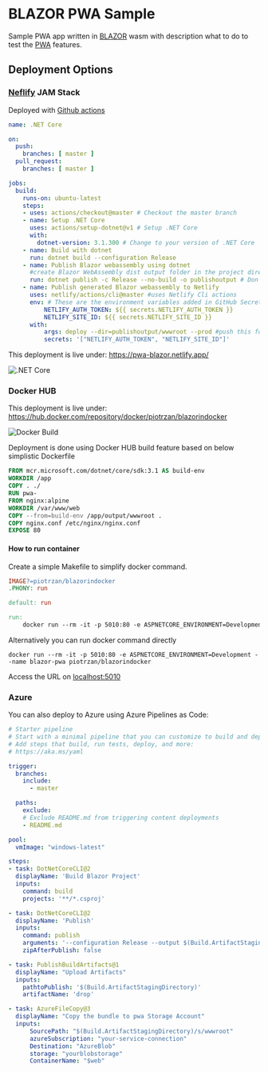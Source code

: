 # BLAZOR PWA Sample

Sample PWA app written in [BLAZOR](https://dotnet.microsoft.com/apps/aspnet/web-apps/blazor) wasm with description what to do to test the [PWA](https://developer.mozilla.org/en-US/docs/Web/Progressive_web_apps) features.

## Deployment Options

### [Neflify](https://www.netlify.com/) JAM Stack

Deployed with [Github actions](https://docs.github.com/en/free-pro-team@latest/actions)

``` yaml
name: .NET Core

on:
  push:
    branches: [ master ]
  pull_request:
    branches: [ master ]

jobs:
  build:
    runs-on: ubuntu-latest
    steps:
    - uses: actions/checkout@master # Checkout the master branch
    - name: Setup .NET Core
      uses: actions/setup-dotnet@v1 # Setup .NET Core
      with:
        dotnet-version: 3.1.300 # Change to your version of .NET Core
    - name: Build with dotnet
      run: dotnet build --configuration Release
    - name: Publish Blazor webassembly using dotnet
      #create Blazor WebAssembly dist output folder in the project directory
      run: dotnet publish -c Release --no-build -o publishoutput # Don't build again, just publish
    - name: Publish generated Blazor webassembly to Netlify
      uses: netlify/actions/cli@master #uses Netlify Cli actions
      env: # These are the environment variables added in GitHub Secrets for this repo
          NETLIFY_AUTH_TOKEN: ${{ secrets.NETLIFY_AUTH_TOKEN }}
          NETLIFY_SITE_ID: ${{ secrets.NETLIFY_SITE_ID }}
      with:
          args: deploy --dir=publishoutput/wwwroot --prod #push this folder to Netlify
          secrets: '["NETLIFY_AUTH_TOKEN", "NETLIFY_SITE_ID"]'
```

This deployment is live under: https://pwa-blazor.netlify.app/

![.NET Core](https://github.com/Piotr1215/pwa-sample/workflows/.NET%20Core/badge.svg?branch=master)

### Docker HUB

This deployment is live under: https://hub.docker.com/repository/docker/piotrzan/blazorindocker

![Docker Build](https://img.shields.io/docker/cloud/build/piotrzan/blazorindocker.svg)

Deployment is done using Docker HUB build feature based on below simplistic Dockerfile

``` Dockerfile
FROM mcr.microsoft.com/dotnet/core/sdk:3.1 AS build-env
WORKDIR /app
COPY . ./
RUN pwa-
FROM nginx:alpine
WORKDIR /var/www/web
COPY --from=build-env /app/output/wwwroot .
COPY nginx.conf /etc/nginx/nginx.conf
EXPOSE 80
```

#### How to run container

Create a simple Makefile to simplify docker command.

``` makefile
IMAGE?=piotrzan/blazorindocker
.PHONY: run

default: run

run:
	docker run --rm -it -p 5010:80 -e ASPNETCORE_ENVIRONMENT=Development --name blazor-pwa $(IMAGE)
```

Alternatively you can run docker command directly

`docker run --rm -it -p 5010:80 -e ASPNETCORE_ENVIRONMENT=Development --name blazor-pwa piotrzan/blazorindocker`

Access the URL on [localhost:5010](http://localhost:5010/)

### Azure

You can also deploy to Azure using Azure Pipelines as Code:

``` yaml
# Starter pipeline
# Start with a minimal pipeline that you can customize to build and deploy your code.
# Add steps that build, run tests, deploy, and more:
# https://aka.ms/yaml

trigger:
  branches:
    include:
      - master

  paths:
    exclude:
    # Exclude README.md from triggering content deployments
    - README.md

pool:
  vmImage: "windows-latest"

steps:
- task: DotNetCoreCLI@2
  displayName: 'Build Blazor Project'
  inputs:
    command: build
    projects: '**/*.csproj'

- task: DotNetCoreCLI@2
  displayName: 'Publish'
  inputs:
    command: publish
    arguments: '--configuration Release --output $(Build.ArtifactStagingDirectory)'
    zipAfterPublish: false

- task: PublishBuildArtifacts@1
  displayName: "Upload Artifacts"
  inputs:
    pathtoPublish: '$(Build.ArtifactStagingDirectory)'
    artifactName: 'drop'

- task: AzureFileCopy@3
  displayName: "Copy the bundle to pwa Storage Account"
  inputs:
      SourcePath: "$(Build.ArtifactStagingDirectory)/s/wwwroot"
      azureSubscription: "your-service-connection"
      Destination: "AzureBlob"
      storage: "yourblobstorage"
      ContainerName: "$web"
```